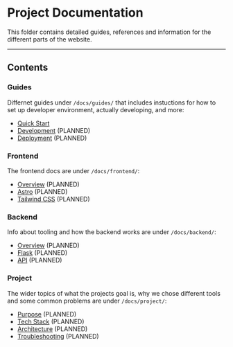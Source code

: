 # Project Documentation
This folder contains detailed guides, references and information for the different parts of the website.

---

## Contents

### Guides
Differnet guides under `/docs/guides/` that includes instuctions for how to set up developer environment, actually developing, and more:
- [Quick Start](guides/quickstart.md)
- [Development](guides/development.md) (PLANNED)
- [Deployment](guides/deployment.md) (PLANNED)

### Frontend
The frontend docs are under `/docs/frontend/`:
- [Overview](frontend/overview.md) (PLANNED)
- [Astro](frontend/astro.md) (PLANNED)
- [Tailwind CSS](frontend/tailwind.md) (PLANNED)

### Backend
Info about tooling and how the backend works are under `/docs/backend/`:
- [Overview](backend/overview.md) (PLANNED)
- [Flask](backend/flask.md) (PLANNED)
- [API](backend/api.md) (PLANNED)

### Project
The wider topics of what the projects goal is, why we chose different tools and some common problems are under `/docs/project/`:
- [Purpose](project/purpose.md) (PLANNED)
- [Tech Stack](project/techstack.md) (PLANNED)
- [Architecture](project/architecture.md) (PLANNED)
- [Troubleshooting](project/troubleshooting) (PLANNED)
